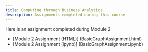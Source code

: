 ```yaml
---
title: Computing through Business Analytics
description: Assignments completed during this course
---
```


Here is an assignment completed during Module 2
- [Module 2 Assignment (HTML)] (BasicGraphAssignment.html) 
- [Module 2 Assignment (ipynb)] (BasicGraphAssignment.ipynb)
